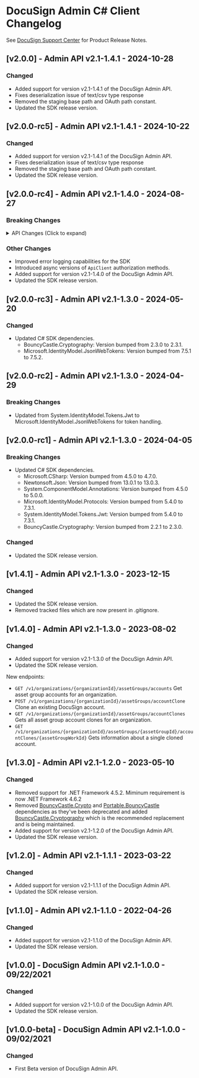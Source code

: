 # DocuSign Admin C# Client Changelog
See [DocuSign Support Center](https://support.docusign.com/en/releasenotes/) for Product Release Notes.

## [v2.0.0] - Admin API v2.1-1.4.1 - 2024-10-28
### Changed
- Added support for version v2.1-1.4.1 of the DocuSign Admin API.
- Fixes deserialization issue of text/csv type response
- Removed the staging base path and OAuth path constant.
- Updated the SDK release version.

## [v2.0.0-rc5] - Admin API v2.1-1.4.1 - 2024-10-22
### Changed
- Added support for version v2.1-1.4.1 of the DocuSign Admin API.
- Fixes deserialization issue of text/csv type response
- Removed the staging base path and OAuth path constant.
- Updated the SDK release version.

## [v2.0.0-rc4] - Admin API v2.1-1.4.0 - 2024-08-27
### Breaking Changes
<details>
<summary>API Changes (Click to expand)</summary>

<br/>
<div style="margin-left: 20px;">

Added new query parameter "include_ds_groups" to the API "/v2/organizations/{organizationId}/users":

<h3>Added New APIs for Account Creation</h3>
<li>GET: get subscription details for organization</li>
<li>POST: initiate Create account request</li>
<li>GET: get ongoing process details by org ID</li>
<li>GET: get individual process details by org ID, asset group ID, asset group work ID</li>


</div>
</details>
 
### Other Changes
- Improved error logging capabilities for the SDK
- Introduced async versions of `ApiClient` authorization methods.
- Added support for version v2.1-1.4.0 of the DocuSign Admin API.
- Updated the SDK release version.

## [v2.0.0-rc3] - Admin API v2.1-1.3.0 - 2024-05-20
### Changed
- Updated C# SDK dependencies.
    - BouncyCastle.Cryptography: Version bumped from 2.3.0 to 2.3.1.
    - Microsoft.IdentityModel.JsonWebTokens: Version bumped from 7.5.1 to 7.5.2.
## [v2.0.0-rc2] - Admin API v2.1-1.3.0 - 2024-04-29
### Breaking Changes
- Updated from System.IdentityModel.Tokens.Jwt to Microsoft.IdentityModel.JsonWebTokens for token handling.
## [v2.0.0-rc1] - Admin API v2.1-1.3.0 - 2024-04-05
### Breaking Changes
- Updated C# SDK dependencies.
    - Microsoft.CSharp: Version bumped from 4.5.0 to 4.7.0.
    - Newtonsoft.Json: Version bumped from 13.0.1 to 13.0.3.
    - System.ComponentModel.Annotations: Version bumped from 4.5.0 to 5.0.0.
    - Microsoft.IdentityModel.Protocols: Version bumped from 5.4.0 to 7.3.1.
    - System.IdentityModel.Tokens.Jwt: Version bumped from 5.4.0 to 7.3.1.
    - BouncyCastle.Cryptography: Version bumped from 2.2.1 to 2.3.0.
### Changed
- Updated the SDK release version.
## [v1.4.1] - Admin API v2.1-1.3.0 - 2023-12-15
### Changed
- Updated the SDK release version.
- Removed tracked files which are now present in .gitignore.

## [v1.4.0] - Admin API v2.1-1.3.0 - 2023-08-02
### Changed
- Added support for version v2.1-1.3.0 of the DocuSign Admin API.
- Updated the SDK release version.

New endpoints:
* `GET /v1/organizations/{organizationId}/assetGroups/accounts` Get asset group accounts for an organization.
* `POST /v1/organizations/{organizationId}/assetGroups/accountClone` Clone an existing DocuSign account.
* `GET /v1/organizations/{organizationId}/assetGroups/accountClones` Gets all asset group account clones for an organization.
* `GET /v1/organizations/{organizationId}/assetGroups/{assetGroupId}/accountClones/{assetGroupWorkId}` Gets information about a single cloned account.
## [v1.3.0] - Admin API v2.1-1.2.0 - 2023-05-10
### Changed
- Removed support for .NET Framework 4.5.2. Miminum requirement is now .NET Framework 4.6.2
- Removed [BouncyCastle.Crypto](https://www.nuget.org/packages/BouncyCastle) and [Portable.BouncyCastle](https://www.nuget.org/packages/Portable.BouncyCastle) dependencies as they've been deprecated and added [BouncyCastle.Cryptography](https://www.nuget.org/packages/BouncyCastle.Cryptography) which is the recommended replacement and is being maintained.
- Added support for version v2.1-1.2.0 of the DocuSign Admin API.
- Updated the SDK release version.

## [v1.2.0] - Admin API v2.1-1.1.1 - 2023-03-22
### Changed
- Added support for version v2.1-1.1.1 of the DocuSign Admin API.
- Updated the SDK release version.

## [v1.1.0] - Admin API v2.1-1.1.0 - 2022-04-26
### Changed
- Added support for version v2.1-1.1.0 of the DocuSign Admin API.
- Updated the SDK release version.

## [v1.0.0] - DocuSign Admin API v2.1-1.0.0 - 09/22/2021
### Changed
- Added support for version v2.1-1.0.0 of the DocuSign Admin API.
- Updated the SDK release version.

## [v1.0.0-beta] - DocuSign Admin API v2.1-1.0.0 - 09/02/2021
### Changed
- First Beta version of DocuSign Admin API.


